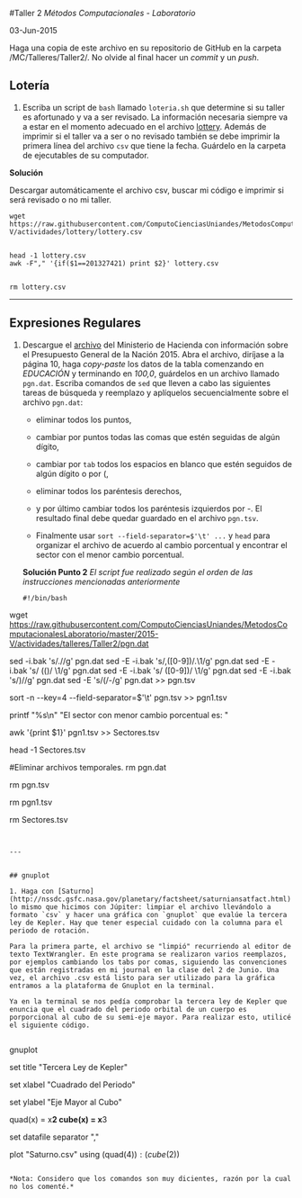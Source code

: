 #Taller 2
*Métodos Computacionales - Laboratorio*

03-Jun-2015

Haga una copia de este archivo en su repositorio de GitHub en la carpeta /MC/Talleres/Taller2/. 
No olvide al final hacer un *commit* y un *push*.

## Lotería

1. Escriba  un script de `bash` llamado `loteria.sh` que determine si su taller es afortunado y va a ser revisado. 
La información necesaria siempre va a estar en el momento adecuado en el archivo 
[lottery](https://raw.githubusercontent.com/ComputoCienciasUniandes/MetodosComputacionalesLaboratorio/master/2015-V/actividades/lottery/lottery.csv). Además de imprimir si el taller va a ser o no revisado también se debe imprimir la primera línea del archivo `csv` que tiene la fecha. Guárdelo en la carpeta de ejecutables de su computador.

**Solución** 

Descargar automáticamente el archivo csv, buscar mi código e imprimir si será revisado o no mi taller. 

```
wget https://raw.githubusercontent.com/ComputoCienciasUniandes/MetodosComputacionalesLaboratorio/master/2015-V/actividades/lottery/lottery.csv


head -1 lottery.csv
awk -F"," '{if($1==201327421) print $2}' lottery.csv


rm lottery.csv

```

---


## Expresiones Regulares

1. Descargue el [archivo](http://www.minhacienda.gov.co/portal/page/portal/HomeMinhacienda/presupuestogeneraldelanacion/ProyectoPGN/2015/Presentacion%20Proyecto%202015.pdf) del Ministerio de Hacienda con información sobre el Presupuesto General de la Nación 2015. Abra el archivo, diríjase a la página 10, haga *copy-paste* los datos de la tabla comenzando en *EDUCACIÓN* y terminando en *100,0*, guárdelos en un archivo llamado `pgn.dat`. Escriba comandos de `sed` que lleven a cabo las siguientes tareas de búsqueda y reemplazo y aplíquelos secuencialmente sobre el archivo `pgn.dat`: 

	* eliminar todos los puntos,

	* cambiar por puntos todas las comas que estén seguidas de algún dígito,

	* cambiar por `tab` todos los espacios en blanco que estén seguidos de algún dígito o por (,

	* eliminar todos los paréntesis derechos,

	* y por último cambiar todos los paréntesis izquierdos por -. El resultado final debe quedar guardado en el archivo `pgn.tsv`.

	* Finalmente usar `sort --field-separator=$'\t' ...`  y `head` para organizar el archivo de acuerdo al cambio porcentual y encontrar el sector con el menor cambio porcentual.
	
	**Solución Punto 2** *El script fue realizado según el orden de las instrucciones mencionadas anteriormente*
	
	``` 
	#!/bin/bash

wget https://raw.githubusercontent.com/ComputoCienciasUniandes/MetodosComputacionalesLaboratorio/master/2015-V/actividades/talleres/Taller2/pgn.dat

sed -i.bak 's/\.//g' pgn.dat
sed -E -i.bak 's/,([0-9])/.\1/g' pgn.dat
sed -E -i.bak 's/ (\()/	\1/g' pgn.dat
sed -E -i.bak 's/ ([0-9])/	\1/g' pgn.dat
sed -E -i.bak 's/\)//g' pgn.dat
sed -E 's/\(/-/g' pgn.dat >> pgn.tsv


sort -n --key=4 --field-separator=$'\t' pgn.tsv >> pgn1.tsv

printf "%s\n" "El sector con menor cambio porcentual es: "

awk '{print $1}' pgn1.tsv >> Sectores.tsv


head -1 Sectores.tsv


#Eliminar archivos temporales.
rm pgn.dat

rm pgn.tsv

rm pgn1.tsv

rm Sectores.tsv
 ```
	
	
---
	

## gnuplot

1. Haga con [Saturno](http://nssdc.gsfc.nasa.gov/planetary/factsheet/saturniansatfact.html) lo mismo que hicimos con Júpiter: limpiar el archivo llevándolo a formato `csv` y hacer una gráfica con `gnuplot` que evalúe la tercera ley de Kepler. Hay que tener especial cuidado con la columna para el periodo de rotación.

Para la primera parte, el archivo se "limpió" recurriendo al editor de texto TextWrangler. En este programa se realizaron varios reemplazos, por ejemplos cambiando los tabs por comas, siguiendo las convenciones que están registradas en mi journal en la clase del 2 de Junio. Una vez, el archivo .csv está listo para ser utilizado para la gráfica entramos a la plataforma de Gnuplot en la terminal. 

Ya en la terminal se nos pedía comprobar la tercera ley de Kepler que enuncia que el cuadrado del periodo orbital de un cuerpo es porporcional al cubo de su semi-eje mayor. Para realizar esto, utilicé el siguiente código.


```
gnuplot

set title "Tercera Ley de Kepler"

set xlabel "Cuadrado del Periodo"

set ylabel "Eje Mayor al Cubo"

quad(x) = x**2
cube(x) = x**3

set datafile separator "," 

plot "Saturno.csv" using (quad($4)):(cube($2))

```

*Nota: Considero que los comandos son muy dicientes, razón por la cual no los comenté.*
